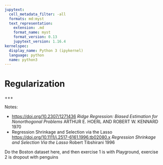 ```yaml
---
jupytext:
  cell_metadata_filter: -all
  formats: md:myst
  text_representation:
    extension: .md
    format_name: myst
    format_version: 0.13
    jupytext_version: 1.16.4
kernelspec:
  display_name: Python 3 (ipykernel)
  language: python
  name: python3
---
```


# Regularization

+++

Notes:

- https://doi.org/10.2307/1271436 _Ridge Regression: Biased Estimation for Nonorthogonal Problems_ ARTHUR E. HOERL AND ROBERT W. KENNARD 1970
- Regression Shrinkage and Selection via the Lasso https://doi.org/10.1111/j.2517-6161.1996.tb02080.x _Regression Shrinkage and Selection Via the Lasso_ Robert Tibshirani 1996

Do the Boston dataset here, and then exercise 1 is with Playground, exercise 2 is dropout with penguins
